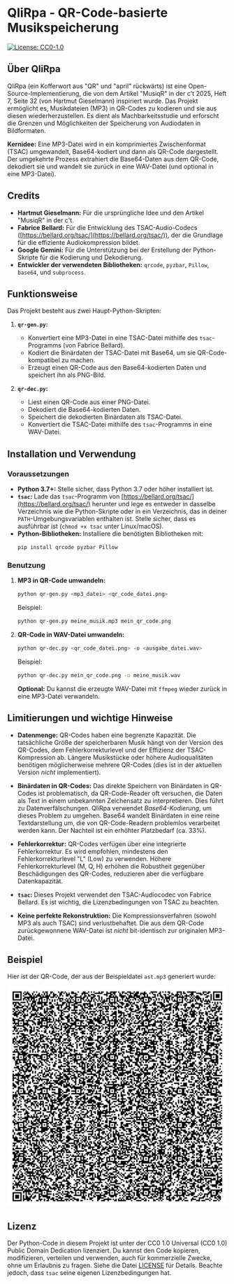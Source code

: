 # QliRpa - QR-Code-basierte Musikspeicherung

[![License: CC0-1.0](https://img.shields.io/badge/License-CC0_1.0-lightgrey.svg)](http://creativecommons.org/publicdomain/zero/1.0/)

## Über QliRpa

QliRpa (ein Kofferwort aus "QR" und "april" rückwärts) ist eine Open-Source-Implementierung, die von dem Artikel "MusiqR" in der c't 2025, Heft 7, Seite 32 (von Hartmut Gieselmann) inspiriert wurde. Das Projekt ermöglicht es, Musikdateien (MP3) in QR-Codes zu kodieren und sie aus diesen wiederherzustellen. Es dient als Machbarkeitsstudie und erforscht die Grenzen und Möglichkeiten der Speicherung von Audiodaten in Bildformaten.

**Kernidee:** Eine MP3-Datei wird in ein komprimiertes Zwischenformat (TSAC) umgewandelt, Base64-kodiert und dann als QR-Code dargestellt. Der umgekehrte Prozess extrahiert die Base64-Daten aus dem QR-Code, dekodiert sie und wandelt sie zurück in eine WAV-Datei (und optional in eine MP3-Datei).

## Credits

*   **Hartmut Gieselmann:** Für die ursprüngliche Idee und den Artikel "MusiqR" in der c't.
*   **Fabrice Bellard:** Für die Entwicklung des TSAC-Audio-Codecs ([https://bellard.org/tsac/](https://bellard.org/tsac/)), der die Grundlage für die effiziente Audiokompression bildet.
*   **Google Gemini:** Für die Unterstützung bei der Erstellung der Python-Skripte für die Kodierung und Dekodierung.
*   **Entwickler der verwendeten Bibliotheken:** `qrcode`, `pyzbar`, `Pillow`, `base64`, und `subprocess`.

## Funktionsweise

Das Projekt besteht aus zwei Haupt-Python-Skripten:

1.  **`qr-gen.py`:**
    *   Konvertiert eine MP3-Datei in eine TSAC-Datei mithilfe des `tsac`-Programms (von Fabrice Bellard).
    *   Kodiert die Binärdaten der TSAC-Datei mit Base64, um sie QR-Code-kompatibel zu machen.
    *   Erzeugt einen QR-Code aus den Base64-kodierten Daten und speichert ihn als PNG-Bild.

2.  **`qr-dec.py`:**
    *   Liest einen QR-Code aus einer PNG-Datei.
    *   Dekodiert die Base64-kodierten Daten.
    *   Speichert die dekodierten Binärdaten als TSAC-Datei.
    *   Konvertiert die TSAC-Datei mithilfe des `tsac`-Programms in eine WAV-Datei.

## Installation und Verwendung

### Voraussetzungen

*   **Python 3.7+:** Stelle sicher, dass Python 3.7 oder höher installiert ist.
*   **`tsac`:** Lade das `tsac`-Programm von [https://bellard.org/tsac/](https://bellard.org/tsac/) herunter und lege es entweder in dasselbe Verzeichnis wie die Python-Skripte oder in ein Verzeichnis, das in deiner `PATH`-Umgebungsvariablen enthalten ist. Stelle sicher, dass es ausführbar ist (`chmod +x tsac` unter Linux/macOS).
*   **Python-Bibliotheken:** Installiere die benötigten Bibliotheken mit:
    ```bash
    pip install qrcode pyzbar Pillow
    ```

### Benutzung

1.  **MP3 in QR-Code umwandeln:**

    ```bash
    python qr-gen.py <mp3_datei> <qr_code_datei.png>
    ```
    Beispiel:
    ```bash
    python qr-gen.py meine_musik.mp3 mein_qr_code.png
    ```

2.  **QR-Code in WAV-Datei umwandeln:**

    ```bash
    python qr-dec.py <qr_code_datei.png> -o <ausgabe_datei.wav>
    ```
    Beispiel:
    ```bash
    python qr-dec.py mein_qr_code.png -o meine_musik.wav
    ```
    **Optional:** Du kannst die erzeugte WAV-Datei mit `ffmpeg` wieder zurück in eine MP3-Datei verwandeln.

## Limitierungen und wichtige Hinweise

*   **Datenmenge:** QR-Codes haben eine begrenzte Kapazität. Die tatsächliche Größe der speicherbaren Musik hängt von der Version des QR-Codes, dem Fehlerkorrekturlevel und der Effizienz der TSAC-Kompression ab. Längere Musikstücke oder höhere Audioqualitäten benötigen möglicherweise mehrere QR-Codes (dies ist in der aktuellen Version *nicht* implementiert).

*   **Binärdaten in QR-Codes:** Das direkte Speichern von Binärdaten in QR-Codes ist problematisch, da QR-Code-Reader oft versuchen, die Daten als Text in einem unbekannten Zeichensatz zu interpretieren. Dies führt zu Datenverfälschungen. QliRpa verwendet *Base64-Kodierung*, um dieses Problem zu umgehen. Base64 wandelt Binärdaten in eine reine Textdarstellung um, die von QR-Code-Readern problemlos verarbeitet werden kann. Der Nachteil ist ein erhöhter Platzbedarf (ca. 33%).

*   **Fehlerkorrektur:** QR-Codes verfügen über eine integrierte Fehlerkorrektur. Es wird empfohlen, mindestens den Fehlerkorrekturlevel "L" (Low) zu verwenden. Höhere Fehlerkorrekturlevel (M, Q, H) erhöhen die Robustheit gegenüber Beschädigungen des QR-Codes, reduzieren aber die verfügbare Datenkapazität.

*   **`tsac`:** Dieses Projekt verwendet den TSAC-Audiocodec von Fabrice Bellard. Es ist wichtig, die Lizenzbedingungen von TSAC zu beachten.

*   **Keine perfekte Rekonstruktion:** Die Kompressionsverfahren (sowohl MP3 als auch TSAC) sind verlustbehaftet. Die aus dem QR-Code zurückgewonnene WAV-Datei ist *nicht* bit-identisch zur originalen MP3-Datei.

## Beispiel

Hier ist der QR-Code, der aus der Beispieldatei `ast.mp3` generiert wurde:

![QR Code](ast.png)


## Lizenz

Der Python-Code in diesem Projekt ist unter der CC0 1.0 Universal (CC0 1.0) Public Domain Dedication lizenziert. Du kannst den Code kopieren, modifizieren, verteilen und verwenden, auch für kommerzielle Zwecke, ohne um Erlaubnis zu fragen. Siehe die Datei [LICENSE](LICENSE) für Details. Beachte jedoch, dass `tsac` seine eigenen Lizenzbedingungen hat.

